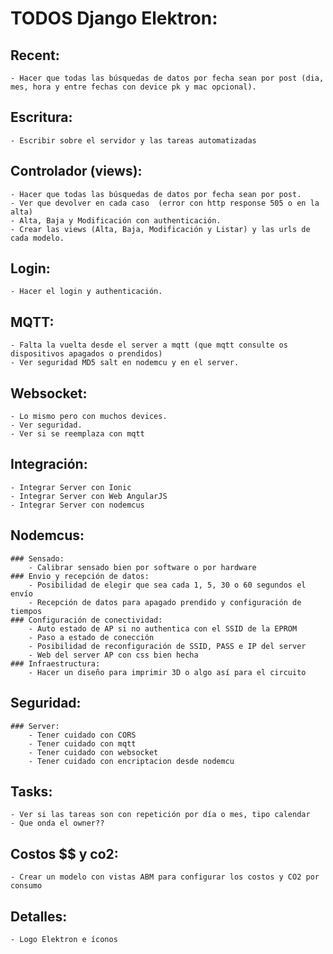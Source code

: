 # TODOS Django Elektron:

## Recent:
	- Hacer que todas las búsquedas de datos por fecha sean por post (dia, mes, hora y entre fechas con device pk y mac opcional).

## Escritura:
	- Escribir sobre el servidor y las tareas automatizadas

## Controlador (views):
	- Hacer que todas las búsquedas de datos por fecha sean por post.
	- Ver que devolver en cada caso  (error con http response 505 o en la alta)
	- Alta, Baja y Modificación con authenticación.
	- Crear las views (Alta, Baja, Modificación y Listar) y las urls de cada modelo.

## Login:
	- Hacer el login y authenticación.

## MQTT:
	- Falta la vuelta desde el server a mqtt (que mqtt consulte os dispositivos apagados o prendidos)
	- Ver seguridad MD5 salt en nodemcu y en el server.

## Websocket:
	- Lo mismo pero con muchos devices.
	- Ver seguridad.
	- Ver si se reemplaza con mqtt

## Integración:
	- Integrar Server con Ionic
	- Integrar Server con Web AngularJS
	- Integrar Server con nodemcus

## Nodemcus:
	### Sensado:
		- Calibrar sensado bien por software o por hardware
	### Envio y recepción de datos:
		- Posibilidad de elegir que sea cada 1, 5, 30 o 60 segundos el envío
		- Recepción de datos para apagado prendido y configuración de tiempos
	### Configuración de conectividad:
		- Auto estado de AP si no authentica con el SSID de la EPROM
		- Paso a estado de conección
		- Posibilidad de reconfiguración de SSID, PASS e IP del server
		- Web del server AP con css bien hecha
	### Infraestructura:
		- Hacer un diseño para imprimir 3D o algo así para el circuito

## Seguridad:
	### Server:
		- Tener cuidado con CORS
		- Tener cuidado con mqtt
		- Tener cuidado con websocket
		- Tener cuidado con encriptacion desde nodemcu

## Tasks:
	- Ver si las tareas son con repetición por día o mes, tipo calendar
	- Que onda el owner??

## Costos $$ y co2:
	- Crear un modelo con vistas ABM para configurar los costos y CO2 por consumo

## Detalles:
	- Logo Elektron e íconos
